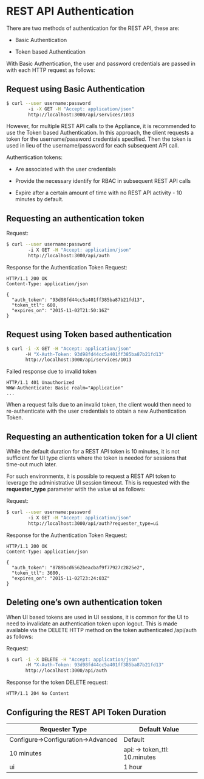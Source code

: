 # REST API Authentication

There are two methods of authentication for the REST API, these are:

  - Basic Authentication

  - Token based Authentication

With Basic Authentication, the user and password credentials are passed
in with each HTTP request as follows:

## Request using Basic Authentication

``` sh
$ curl --user username:password
        -i -X GET -H "Accept: application/json"
        http://localhost:3000/api/services/1013
```

However, for multiple REST API calls to the Appliance, it is recommended
to use the Token based Authentication. In this approach, the client
requests a token for the username/password credentials specified. Then
the token is used in lieu of the username/password for each subsequent
API call.

Authentication tokens:

  - Are associated with the user credentials

  - Provide the necessary identify for RBAC in subsequent REST API calls

  - Expire after a certain amount of time with no REST API activity - 10
    minutes by default.

## Requesting an authentication token

Request:

``` sh
$ curl --user username:password
        -i X GET -H "Accept: application/json"
        http://localhost:3000/api/auth
```

Response for the Authentication Token Request:

``` data
HTTP/1.1 200 OK
Content-Type: application/json

{
  "auth_token": "93d98fd44cc5a401ff385ba87b21fd13",
  "token_ttl": 600,
  "expires_on": "2015-11-02T21:50:16Z"
}
```

## Request using Token based authentication

``` sh
$ curl -i -X GET -H "Accept: application/json"
       -H "X-Auth-Token: 93d98fd44cc5a401ff385ba87b21fd13"
       http://localhost:3000/api/services/1013
```

Failed response due to invalid token

``` data
HTTP/1.1 401 Unauthorized
WWW-Authenticate: Basic realm="Application"
...
```

When a request fails due to an invalid token, the client would then need
to re-authenticate with the user credentials to obtain a new
Authentication Token.

## Requesting an authentication token for a UI client

While the default duration for a REST API token is 10 minutes, it is not
sufficient for UI type clients where the token is needed for sessions
that time-out much later.

For such environments, it is possible to request a REST API token to
leverage the administrative UI session timeout. This is requested with
the **requester\_type** parameter witih the value **ui** as follows:

Request:

``` sh
$ curl --user username:password
        -i X GET -H "Accept: application/json"
        http://localhost:3000/api/auth?requester_type=ui
```

Response for the Authentication Token Request:

``` data
HTTP/1.1 200 OK
Content-Type: application/json

{
  "auth_token": "8789bcd6562beacbaf9f77927c2825e2",
  "token_ttl": 3600,
  "expires_on": "2015-11-02T23:24:03Z"
}
```

## Deleting one’s own authentication token

When UI based tokens are used in UI sessions, it is common for the UI to
need to invalidate an authentication token upon logout. This is made
available via the DELETE HTTP method on the token authenticated
/api/auth as follows:

Request:

``` sh
$ curl -i -X DELETE -H "Accept: application/json"
       -H "X-Auth-Token: 93d98fd44cc5a401ff385ba87b21fd13"
       http://localhost:3000/api/auth
```

Response for the token DELETE request:

``` data
HTTP/1.1 204 No Content
```

## Configuring the REST API Token Duration

| Requester Type                   | Default Value                 |
| -------------------------------- | ----------------------------- |
| Configure→Configuration→Advanced | Default                       |
| 10 minutes                       | api: → token\_ttl: 10.minutes |
| ui                               | 1 hour                        |
